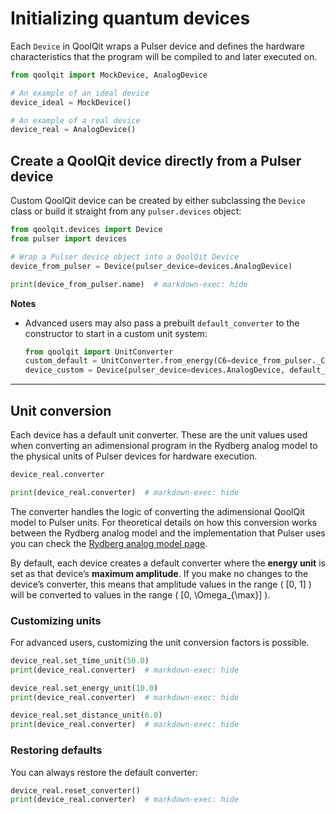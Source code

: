 # Initializing quantum devices

Each `Device` in QoolQit wraps a Pulser device and defines the hardware characteristics that the program will be compiled to and later executed on.

```python exec="on" source="material-block" session="devices"
from qoolqit import MockDevice, AnalogDevice

# An example of an ideal device
device_ideal = MockDevice()

# An example of a real device
device_real = AnalogDevice()
```

## Create a QoolQit device directly from a Pulser device

Custom QoolQit device can be created by either subclassing the `Device` class or build it straight from any `pulser.devices` object:

```python exec="on" source="material-block" result="json" session="devices"
from qoolqit.devices import Device
from pulser import devices

# Wrap a Pulser device object into a QoolQit Device
device_from_pulser = Device(pulser_device=devices.AnalogDevice)

print(device_from_pulser.name)  # markdown-exec: hide
```

**Notes**

- Advanced users may also pass a prebuilt `default_converter` to the constructor to start in a custom unit system:
  ```python
  from qoolqit import UnitConverter
  custom_default = UnitConverter.from_energy(C6=device_from_pulser._C6, upper_amp=2.0)
  device_custom = Device(pulser_device=devices.AnalogDevice, default_converter=custom_default)
  ```

---

## Unit conversion

Each device has a default unit converter. These are the unit values used when converting an adimensional program in the Rydberg analog model to the physical units of Pulser devices for hardware execution.

```python exec="on" source="material-block" result="json" session="devices"
device_real.converter

print(device_real.converter)  # markdown-exec: hide
```

The converter handles the logic of converting the adimensional QoolQit model to Pulser units. For theoretical details on how this conversion works between the Rydberg analog model and the implementation that Pulser uses you can check the [Rydberg analog model page](../theory/rydberg_model.md).

By default, each device creates a default converter where the **energy unit** is set as that device’s **maximum amplitude**. If you make no changes to the device’s converter, this means that amplitude values in the range \( [0, 1] \) will be converted to values in the range \( [0, \Omega_{\max}] \).

### Customizing units

For advanced users, customizing the unit conversion factors is possible.

```python exec="on" source="material-block" result="json" session="devices"
device_real.set_time_unit(50.0)
print(device_real.converter)  # markdown-exec: hide

device_real.set_energy_unit(10.0)
print(device_real.converter)  # markdown-exec: hide

device_real.set_distance_unit(6.0)
print(device_real.converter)  # markdown-exec: hide
```

### Restoring defaults

You can always restore the default converter:

```python exec="on" source="material-block" result="json" session="devices"
device_real.reset_converter()
print(device_real.converter)  # markdown-exec: hide
```
